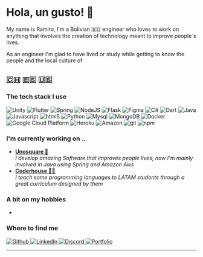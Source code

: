 <h1>Hola, un gusto! 👋</h1>

<p>My name is Ramiro, I'm a Bolivian 🇧🇴 engineer who loves to work on anything that involves the creation of technology meant to
improve people`s lives.</p>
<p>As an engineer I'm glad to have lived or study while getting to know the people and the local culture of </p>
<h2> 🇨🇭 🇪🇸 🇺🇸</h2>

<h3>The tech stack I use</h3>
<p>
  <img alt="Unity" src="https://img.shields.io/badge/Unity-100000?style=for-the-badge&logo=unity&logoColor=white" />
  <img alt="Flutter" src="https://img.shields.io/badge/-Flutter-7bb5f3?style=for-the-badge&logo=flutter&logoColor=white"/>
  <img alt="Spring" src="https://img.shields.io/badge/Spring-6DB33F?style=for-the-badge&logo=spring&logoColor=white" />
  <img alt="NodeJS" src="https://img.shields.io/badge/Node.js-43853D?style=for-the-badge&logo=node.js&logoColor=white" />
  <img alt="Flask" src="https://img.shields.io/badge/Flask-000000?style=for-the-badge&logo=flask&logoColor=white"/>
   <img alt="Figma" src="https://img.shields.io/badge/Figma-100000?style=for-the-badge&logo=dart&logoColor=white" />

  <img alt="C#" src="https://img.shields.io/badge/C%23-239120?style=for-the-badge&logo=c-sharp&logoColor=white" />
  <img alt="Dart" src="https://img.shields.io/badge/-Dart-02569B?style=for-the-badge&logo=dart&logoColor=white"/>
  <img alt="Java" src="https://img.shields.io/badge/Java-ED8B00?style=for-the-badge&logo=java&logoColor=white" />
  <img alt="Javascript" src="https://img.shields.io/badge/JavaScript-F7DF1E?style=for-the-badge&logo=javascript&logoColor=black" />
  <img alt="html5" src="https://img.shields.io/badge/-HTML5-E34F26?style=for-the-badge&logo=html5&logoColor=white" />
  <img alt="Python" src="https://img.shields.io/badge/-Python-45709e?style=for-the-badge&logo=python&logoColor=f8d45e"/> 

  <img alt="Mysql" src="https://img.shields.io/badge/MySQL-00000F?style=for-the-badge&logo=mysql&logoColor=white" />
  <img alt="MongoDB" src="https://img.shields.io/badge/MongoDB-4EA94B?style=for-the-badge&logo=mongodb&logoColor=white" />

  <img alt="Docker" src="https://img.shields.io/badge/-Docker-46a2f1?style=for-the-badge&logo=docker&logoColor=white" />
  <img alt="Google Cloud Platform" src="https://img.shields.io/badge/-Google_Cloud_Platform-1a73e8?style=for-the-badge&logo=google-cloud&logoColor=white" />
  <img alt="Heroku" src="https://img.shields.io/badge/-Heroku-430098?style=for-the-badge&logo=heroku&logoColor=white" />
  <img alt="Amazon" src="https://img.shields.io/badge/Amazon_AWS-232F3E?style=for-the-badge&logo=amazon-aws&logoColor=white" />

  <img alt="git" src="https://img.shields.io/badge/-Git-F05032?style=for-the-badge&logo=git&logoColor=white" />
  <img alt="npm" src="https://img.shields.io/badge/-NPM-CB3837?style=for-the-badge&logo=npm&logoColor=white" />

</p>
<h3>I'm currently working on ..</h3>
<ul>
  <li><a href="https://www.unosquare.com/"><b>Unosquare 🦄</b></a><br/><i>I develop amazing Software that improves people lives, now I'm mainly involved in Java using Spring and Amazon Aws</i></li>
  <li><a href="https://latam.coderhouse.com"><b>Coderhouse 👨‍🏫</b></a><br/><i>I teach some programming languages to LATAM students through a great curriculum designed by them</i></li>
</ul>

<h3>A bit on my hobbies</h3>
<ul>
<li></li>
</ul>

<h3>Where to find me</h3>
<p>
<a href="https://github.com/zphoenixz" target="_blank">
<img alt="Github" src="https://img.shields.io/badge/Zphoenixz-%2312100E.svg?&style=for-the-badge&logo=Github&logoColor=white" />
</a> 
<a href="https://www.linkedin.com/in/ramiro-valdez/" target="_blank">
<img alt="LinkedIn" src="https://img.shields.io/badge/Ramiro_Valdez-%230077B5.svg?&style=for-the-badge&logo=linkedin&logoColor=white" />
</a> 
<a href="https://discord.com/channels/@me" target="_blank">
<img alt="Discord" src="https://img.shields.io/badge/zphoenixz_4158-7289DA?style=for-the-badge&logo=discord&logoColor=white" />
</a> 

<a href="https://bit.ly/ramiro-portfolio" target="_blank">
<img alt="Portfolio" src="https://img.shields.io/badge/my_portfolio-%23EA6568.svg?&style=for-the-badge&logo=portfolio&logoColor=white" />
</a>
</p>


------------
